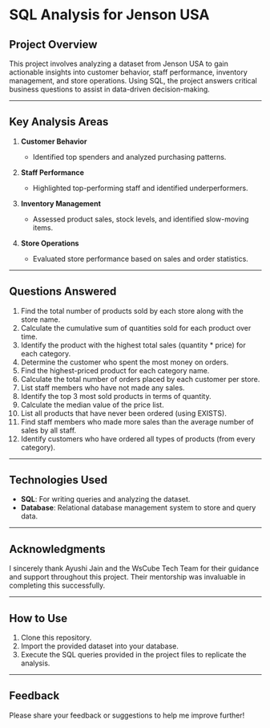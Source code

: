 # SQL Analysis for Jenson USA

## Project Overview
This project involves analyzing a dataset from Jenson USA to gain actionable insights into customer behavior, staff performance, inventory management, and store operations. Using SQL, the project answers critical business questions to assist in data-driven decision-making.

---

## Key Analysis Areas

1. **Customer Behavior**
   - Identified top spenders and analyzed purchasing patterns.

2. **Staff Performance**
   - Highlighted top-performing staff and identified underperformers.

3. **Inventory Management**
   - Assessed product sales, stock levels, and identified slow-moving items.

4. **Store Operations**
   - Evaluated store performance based on sales and order statistics.

---

## Questions Answered

1. Find the total number of products sold by each store along with the store name.
2. Calculate the cumulative sum of quantities sold for each product over time.
3. Identify the product with the highest total sales (quantity * price) for each category.
4. Determine the customer who spent the most money on orders.
5. Find the highest-priced product for each category name.
6. Calculate the total number of orders placed by each customer per store.
7. List staff members who have not made any sales.
8. Identify the top 3 most sold products in terms of quantity.
9. Calculate the median value of the price list.
10. List all products that have never been ordered (using EXISTS).
11. Find staff members who made more sales than the average number of sales by all staff.
12. Identify customers who have ordered all types of products (from every category).

---

## Technologies Used
- **SQL**: For writing queries and analyzing the dataset.
- **Database**: Relational database management system to store and query data.

---

## Acknowledgments
I sincerely thank Ayushi Jain and the WsCube Tech Team for their guidance and support throughout this project. Their mentorship was invaluable in completing this successfully.

---

## How to Use
1. Clone this repository.
2. Import the provided dataset into your database.
3. Execute the SQL queries provided in the project files to replicate the analysis.

---

## Feedback
Please share your feedback or suggestions to help me improve further!
